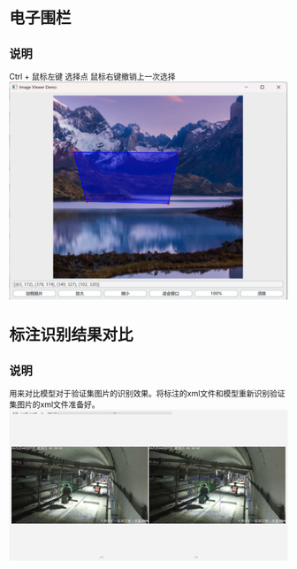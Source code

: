 # 电子围栏
## 说明
Ctrl + 鼠标左键 选择点
鼠标右键撤销上一次选择
![电子围栏](https://github.com/leon0514/LearnQt/blob/main/asserts/fence.png)


# 标注识别结果对比
## 说明
用来对比模型对于验证集图片的识别效果。将标注的xml文件和模型重新识别验证集图片的xml文件准备好。
![标注识别结果对比](https://github.com/leon0514/LearnQt/blob/main/asserts/compare.png)